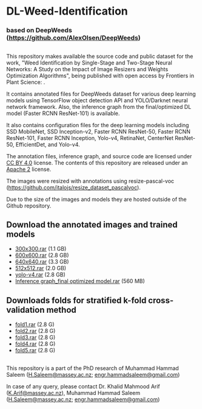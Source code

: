# DL-Weed-Identification
### based on DeepWeeds (https://github.com/AlexOlsen/DeepWeeds)
##
This repository makes available the source code and public dataset for the work, "Weed Identification by Single-Stage and Two-Stage Neural Networks: A Study on the Impact of Image Resizers and Weights Optimization Algorithms", being published with open access by Frontiers in Plant Science: . 

It contains annotated files for DeepWeeds dataset for various deep learning models using TensorFlow object detection API and YOLO/Darknet neural network framework. Also, the inference graph from the final/optimized DL model (Faster RCNN ResNet-101) is available.

It also contains configuration files for the deep learning models including SSD MobileNet, SSD Inception-v2, Faster RCNN ResNet-50, Faster RCNN ResNet-101, Faster RCNN Inception, Yolo-v4, RetinaNet, CenterNet ResNet-50, EfficientDet, and Yolo-v4.

The annotation files, inference graph, and source code are licensed under [CC BY 4.0](https://creativecommons.org/licenses/by/4.0/) license. The contents of this repository are released under an [Apache 2](LICENSE) license.

The images were resized with annotations using resize-pascal-voc (https://github.com/italojs/resize_dataset_pascalvoc).

Due to the size of the images and models they are hosted outside of the Github repository. 

<!--
## Download the dataset images and our trained models

* [images.zip](https://drive.google.com/file/d/1xnK3B6K6KekDI55vwJ0vnc2IGoDga9cj) (468 MB)
* [models.zip](https://drive.google.com/file/d/1MRbN5hXOTYnw7-71K-2vjY01uJ9GkQM5) (477 MB)
-->
## Download the annotated images and trained models

* [300x300.rar](https://drive.google.com/file/d/1NODFubk6AxeY6Xpy9HKLRJ0oRSDUwsc-) (1.1 GB)
* [600x600.rar](https://drive.google.com/file/d/1zULm7sLoQQOuYPxjYwmjYg_C8-zxTChI) (2.8 GB)
* [640x640.rar](https://drive.google.com/file/d/1hNbGPJnKOK2kn4tLman0TVqayNSIF_NL) (3.3 GB)
* [512x512.rar](https://drive.google.com/file/d/1iBhh6WYwwsKALQucxCkG9fVWrRdhqOQw) (2.0 GB)
* [yolo-v4.rar](https://drive.google.com/file/d/1HkdV631NV2rNYgk1WlA6QgyM8tw7dbtc) (2.8 GB)
* [Inference graph_final optimized model.rar](https://drive.google.com/file/d/1BVTyypnWzxTvZnA7H2zPQqr-WzOHxJoa) (560 MB)

## Downloads folds for stratified k-fold cross-validation method
* [fold1.rar](https://drive.google.com/file/d/1tMYunfgiDLAC5U-NUvax0CDNa3ElarRC) (2.8 G)
* [fold2.rar](https://drive.google.com/file/d/153vv368OZDFnrMz_wXsSMeEAFtXE1S6W) (2.8 G)
* [fold3.rar](https://drive.google.com/file/d/1YZ2OZDDxvr-gFZQ1m_Jv2DF14uFaUvn7) (2.8 G)
* [fold4.rar](https://drive.google.com/file/d/1ev26aaLQKe8E1ohCmCjqE8hIedIXgeHB) (2.8 G)
* [fold5.rar](https://drive.google.com/file/d/19ucM9ghPXWDa8vpnLRphwT_iz5zqqlvp) (2.8 G)

<!--
## TensorFlow Datasets
Alternatively, you can access the DeepWeeds dataset with [TensorFlow Datasets](https://www.tensorflow.org/datasets), TensorFlow's official collection of ready-to-use datasets. [DeepWeeds](https://www.tensorflow.org/datasets/catalog/deep_weeds) was officially added to the TensorFlow Datasets catalog in August 2019.

## Weeds and locations
The selected weed species are local to pastoral grasslands across the state of Queensland. They include: "Chinee apple", "Snake weed", "Lantana", "Prickly acacia", "Siam weed", "Parthenium", "Rubber vine" and "Parkinsonia". The images were collected from weed infestations at the following sites across Queensland: "Black River", "Charters Towers", "Cluden", "Douglas", "Hervey Range", "Kelso", "McKinlay" and "Paluma". The table and figure below break down the dataset by weed, location and geographical distribution.

**Table 1.** The distribution of *DeepWeeds* images by weed species (row) and location (column).
![alt text](https://i.imgur.com/2e0ow8l.png "Distribution of DeepWeeds images by species and location.")

![alt text](https://i.imgur.com/scmJcS3.jpg "Geographical distribution of DeepWeeds images.")
**Figure 2.** The geographical distribution of *DeepWeeds* images across northern Australia  (Data: Google, SIO, NOAA, U.S. Navy, NGA, GEBCO; Image © 2018 Landsat / Copernicus; Image © 2018 DigitalGlobe; Image © 2018 CNES / Airbus).

## Data organization

Images are assigned unique filenames that include the date/time the image was photographed and an ID number for the instrument which produced the image. The format is like so: ```YYYYMMDD-HHMMSS-ID```, where the ID is simply an integer from 0 to 3. The unique filenames are strings of 17 characters, such as 20170320-093423-1.

## labels

The labels.csv file assigns species labels to each image. It is a comma separated text file in the format:
```
Filename,Label,Species
...
20170207-154924-0,jpg,7,Snake weed
20170610-123859-1.jpg,1,Lantana
20180119-105722-1.jpg,8,Negative
...
```

*Note: The specific label subsets of training (60%), validation (20%) and testing (20%) for the five-fold cross validation used in the paper are also provided here as CSV files in the same format as "labels.csv".*

## models

We provide the most successful ResNet50 and InceptionV3 models saved in Keras' hdf5 model format. The ResNet50 model, which provided the best results, has also been converted to UFF format in order to construct a TensorRT inference engine.
```
resnet.hdf5
inception.hdf5
resnet.uff
```

## deepweeds.py

This python script trains and evaluates Keras' base implementation of ResNet50 and InceptionV3 on the DeepWeeds dataset, pre-trained with ImageNet weights. The performance of the networks are cross validated for 5 folds. The final classification accuracy is taken to be the average across the five folds. Similarly, the final confusion matrix from the associated paper aggregates across the five independent folds. The script also provides the ability to measure the inference speeds within the TensorFlow environment.

The script can be executed to carry out these computations using the following commands.

* To train and evaluate the ResNet50 model with five-fold cross validation, use `python3 deepweeds.py cross_validate --model resnet`.
* To train and evaluate the InceptionV3 model with five-fold cross validation, use `python3 deepweeds.py cross_validate --model inception`.
* To measure inference times for the ResNet50 model, use `python3 deepweeds.py inference --model models/resnet.hdf5`.
* To measure inference times for the InceptionV3 model, use `python3 deepweeds.py inference --model models/inception.hdf5`.

## Dependencies

The required Python packages to execute deepweeds.py are listed in requirements.txt.

## tensorrt

This folder includes C++ source code for creating and executing a ResNet50 TensorRT inference engine on an NVIDIA Jetson TX2 platform. To build and run on your Jetson TX2, execute the following commands:
```
cd tensorrt/src
make -j4
cd ../bin
./resnet_inference
```

## Citations

If you use the DeepWeeds dataset in your work, please cite it as:

IEEE style citation: “A. Olsen, D. A. Konovalov, B. Philippa, P. Ridd, J. C. Wood, J. Johns, W. Banks, B. Girgenti, O. Kenny, J. Whinney, B. Calvert, M. Rahimi Azghadi, and R. D. White, “DeepWeeds: A Multiclass Weed Species Image Dataset for Deep Learning,” *Scientific Reports*, vol. 9, no. 2058, **2** 2019. [Online]. Available: https://doi.org/10.1038/s41598-018-38343-3 ”

## BibTeX
```
@article{DeepWeeds2019,
  author = {Alex Olsen and
    Dmitry A. Konovalov and
    Bronson Philippa and
    Peter Ridd and
    Jake C. Wood and
    Jamie Johns and
    Wesley Banks and
    Benjamin Girgenti and
    Owen Kenny and 
    James Whinney and
    Brendan Calvert and
    Mostafa {Rahimi Azghadi} and
    Ronald D. White},
  title = {{Weed Identification by Single-Stage and Two-Stage Neural Networks: A Study on the Impact of Image Resizers and Weights Optimization Algorithms}},
  journal = {Frontiers in Plant Science},
  year = 2022,
  number = 2058,
  month = 2,
  volume = 9,
  issue = 1,
  day = 14,
  url = "",
  doi = ""
}
-->

##
This repository is a part of the PhD research of Muhammad Hammad Saleem (H.Saleem@massey.ac.nz; engr.hammadsaleem@gmail.com)

In case of any query, please contact Dr. Khalid Mahmood Arif (K.Arif@massey.ac.nz), Muhammad Hammad Saleem (H.Saleem@massey.ac.nz; engr.hammadsaleem@gmail.com)
